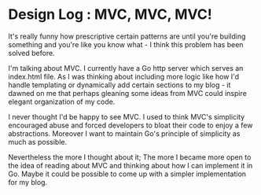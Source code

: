# Design Log : MVC, MVC, MVC!

It's really funny how prescriptive certain patterns are until you're building something and you're like you know what - I think this problem has been solved before. 

I'm talking about MVC. I currently have a Go http server which serves an index.html file. As I was thinking about including more logic like how I'd handle templating or dynamically add certain sections to my blog - it dawned on me that perhaps gleaning some ideas from MVC could inspire elegant organization of my code. 

I never thought I'd be happy to see MVC. I used to think MVC's simplicity encouraged abuse and forced developers to bloat their code to enjoy a few abstractions. Moreover I want to maintain Go's principle of simplicity as much as possible. 

Nevertheless the more I thought about it; The more I became more open to the idea of reading about MVC and thinking about how I can implement it in Go. Maybe it could be possible to come up with a simpler implementation for my blog.